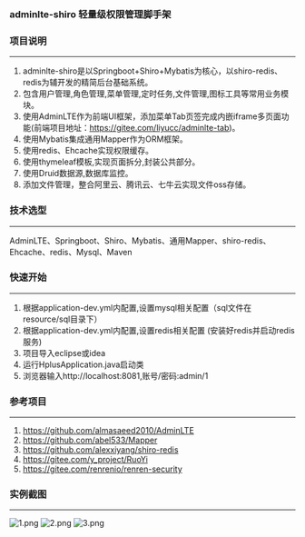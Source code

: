 
### adminlte-shiro 轻量级权限管理脚手架

### 项目说明
-------------
1. adminlte-shiro是以Springboot+Shiro+Mybatis为核心，以shiro-redis、redis为辅开发的精简后台基础系统。
2. 包含用户管理,角色管理,菜单管理,定时任务,文件管理,图标工具等常用业务模块。
3. 使用AdminLTE作为前端UI框架，添加菜单Tab页签完成内嵌iframe多页面功能(前端项目地址：https://gitee.com/liyucc/adminlte-tab)。
4. 使用Mybatis集成通用Mapper作为ORM框架。
5. 使用redis、Ehcache实现权限缓存。
6. 使用thymeleaf模板,实现页面拆分,封装公共部分。
7. 使用Druid数据源,数据库监控。
8. 添加文件管理，整合阿里云、腾讯云、七牛云实现文件oss存储。

### 技术选型
-------------
AdminLTE、Springboot、Shiro、Mybatis、通用Mapper、shiro-redis、Ehcache、redis、Mysql、Maven

### 快速开始
-------------
1. 根据application-dev.yml内配置,设置mysql相关配置（sql文件在resource/sql目录下）
2. 根据application-dev.yml内配置,设置redis相关配置 (安装好redis并启动redis服务)
3. 项目导入eclipse或idea
4. 运行HplusApplication.java启动类
5. 浏览器输入http://localhost:8081,账号/密码:admin/1

### 参考项目
-------------
1. https://github.com/almasaeed2010/AdminLTE
2. https://github.com/abel533/Mapper
3. https://github.com/alexxiyang/shiro-redis
4. https://gitee.com/y_project/RuoYi
5. https://gitee.com/renrenio/renren-security

### 实例截图
-------------
![](https://images.gitee.com/uploads/images/2020/0924/150412_b6690d42_947463.png "1.png")
![](https://images.gitee.com/uploads/images/2020/0924/150432_89c61fb4_947463.png "2.png")
![](https://images.gitee.com/uploads/images/2020/0924/150516_dc9de3bc_947463.png "3.png")